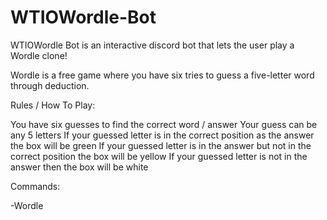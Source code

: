 # WTIOWordle-Bot

WTIOWordle Bot is an interactive discord bot that lets the user play a Wordle clone! 

Wordle is a free game where you have six tries to guess a five-letter word through deduction.

Rules / How To Play:

You have six guesses to find the correct word / answer
Your guess can be any 5 letters
If your guessed letter is in the correct position as the answer the box will be green
If your guessed letter is in the answer but not in the correct position the box will be yellow
If your guessed letter is not in the answer then the box will be white

Commands:

-Wordle
